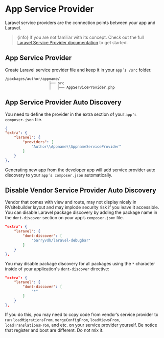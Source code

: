 # App Service Provider

Laravel service providers are the connection points between your app and Laravel. 

> {info} If you are not familiar with its concept. Check out the full [Laravel Service Provider documentation](https://laravel.com/docs/master/packages) to get started. 

## App Service Provider 

Create Laravel service provider file and keep it in your `app’s /src` folder. 
```
/packages/author/appname/
                    ├── src
                    │   ├── AppServiceProvider.php
```

## App Service Provider Auto Discovery  

You need to define the provider in the extra section of your `app's composer.json` file. 

```json
{
"extra": {
    "laravel": {
        "providers": [
            "Author\\Appname\\AppnameServiceProvider"
        ] 
    }
},
```

Generating new app from the developer app will add service provider auto discovery to your `app’s composer.json` automatically. 

## Disable Vendor Service Provider Auto Discovery 

Vendor that comes with view and route, may not display nicely in RVsitebuilder layout and may implode security risk if you leave it accessible. You can disable Laravel package discovery by adding the package name in the `dont-discover` section on your app’s `composer.json` file. 

```json
"extra": {
    "laravel": {
        "dont-discover": [
            "barryvdh/laravel-debugbar"
        ]
    }
},
```

You may disable package discovery for all packages using the `*` character inside of your application's `dont-discover` directive: 

```json
"extra": {
    "laravel": {
        "dont-discover": [
            "*"
        ]
    }
},
```

If you do this, you may need to copy code from vendor’s service provider to run `loadMigrationsFrom`, `mergeConfigFrom`, `loadViewsFrom`, `loadTranslationsFrom`, and etc. on your service provider yourself. Be notice that register and boot are different. Do not mix it. 

 